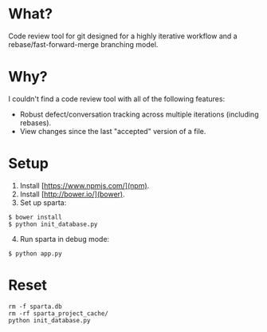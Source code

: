 What?
=====

Code review tool for git designed for a highly iterative workflow and a rebase/fast-forward-merge
branching model.

Why?
====

I couldn't find a code review tool with all of the following features:

 * Robust defect/conversation tracking across multiple iterations (including rebases).
 * View changes since the last "accepted" version of a file.

Setup
=====

1. Install [https://www.npmjs.com/](npm).
2. Install [http://bower.io/](bower).
3. Set up sparta:

```
$ bower install
$ python init_database.py
```

4. Run sparta in debug mode:

```
$ python app.py
```

Reset
=====

```
rm -f sparta.db
rm -rf sparta_project_cache/
python init_database.py
```
